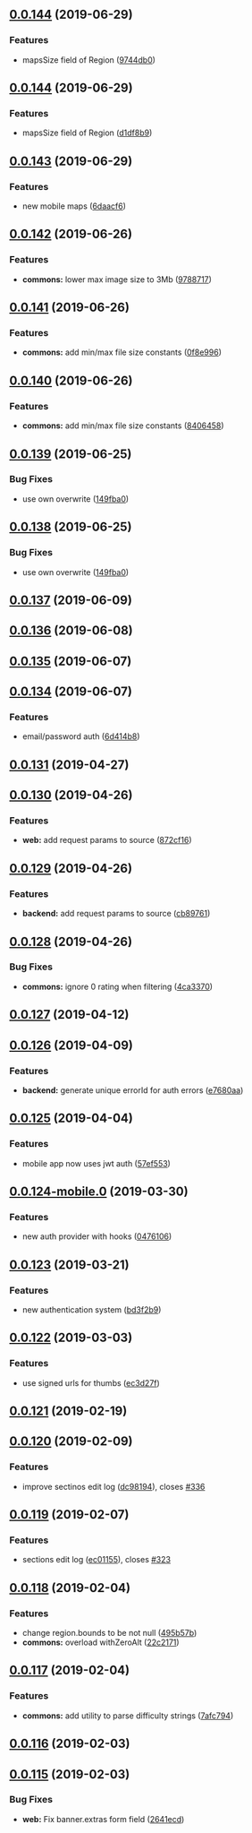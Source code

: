 ## [0.0.144](https://github.com/doomsower/whitewater/compare/@whitewater-guide/commons@0.0.143...@whitewater-guide/commons@0.0.144) (2019-06-29)

### Features

- mapsSize field of Region ([9744db0](https://github.com/doomsower/whitewater/commit/9744db0))

## [0.0.144](https://github.com/doomsower/whitewater/compare/@whitewater-guide/commons@0.0.143...@whitewater-guide/commons@0.0.144) (2019-06-29)

### Features

- mapsSize field of Region ([d1df8b9](https://github.com/doomsower/whitewater/commit/d1df8b9))

## [0.0.143](https://github.com/doomsower/whitewater/compare/@whitewater-guide/commons@0.0.142...@whitewater-guide/commons@0.0.143) (2019-06-29)

### Features

- new mobile maps ([6daacf6](https://github.com/doomsower/whitewater/commit/6daacf6))

## [0.0.142](https://github.com/doomsower/whitewater/compare/@whitewater-guide/commons@0.0.141...@whitewater-guide/commons@0.0.142) (2019-06-26)

### Features

- **commons:** lower max image size to 3Mb ([9788717](https://github.com/doomsower/whitewater/commit/9788717))

## [0.0.141](https://github.com/doomsower/whitewater/compare/@whitewater-guide/commons@0.0.139...@whitewater-guide/commons@0.0.141) (2019-06-26)

### Features

- **commons:** add min/max file size constants ([0f8e996](https://github.com/doomsower/whitewater/commit/0f8e996))

## [0.0.140](https://github.com/doomsower/whitewater/compare/@whitewater-guide/commons@0.0.139...@whitewater-guide/commons@0.0.140) (2019-06-26)

### Features

- **commons:** add min/max file size constants ([8406458](https://github.com/doomsower/whitewater/commit/8406458))

## [0.0.139](https://github.com/doomsower/whitewater/compare/@whitewater-guide/commons@0.0.137...@whitewater-guide/commons@0.0.139) (2019-06-25)

### Bug Fixes

- use own overwrite ([149fba0](https://github.com/doomsower/whitewater/commit/149fba0))

## [0.0.138](https://github.com/doomsower/whitewater/compare/@whitewater-guide/commons@0.0.137...@whitewater-guide/commons@0.0.138) (2019-06-25)

### Bug Fixes

- use own overwrite ([149fba0](https://github.com/doomsower/whitewater/commit/149fba0))

## [0.0.137](https://github.com/doomsower/whitewater/compare/@whitewater-guide/commons@0.0.136...@whitewater-guide/commons@0.0.137) (2019-06-09)

## [0.0.136](https://github.com/doomsower/whitewater/compare/@whitewater-guide/commons@0.0.134...@whitewater-guide/commons@0.0.136) (2019-06-08)

## [0.0.135](https://github.com/doomsower/whitewater/compare/@whitewater-guide/commons@0.0.134...@whitewater-guide/commons@0.0.135) (2019-06-07)

## [0.0.134](https://github.com/doomsower/whitewater/compare/@whitewater-guide/commons@0.0.131...@whitewater-guide/commons@0.0.134) (2019-06-07)

### Features

- email/password auth ([6d414b8](https://github.com/doomsower/whitewater/commit/6d414b8))

## [0.0.131](https://github.com/doomsower/whitewater/compare/@whitewater-guide/commons@0.0.130...@whitewater-guide/commons@0.0.131) (2019-04-27)

## [0.0.130](https://github.com/doomsower/whitewater/compare/@whitewater-guide/commons@0.0.129...@whitewater-guide/commons@0.0.130) (2019-04-26)

### Features

- **web:** add request params to source ([872cf16](https://github.com/doomsower/whitewater/commit/872cf16))

## [0.0.129](https://github.com/doomsower/whitewater/compare/@whitewater-guide/commons@0.0.128...@whitewater-guide/commons@0.0.129) (2019-04-26)

### Features

- **backend:** add request params to source ([cb89761](https://github.com/doomsower/whitewater/commit/cb89761))

## [0.0.128](https://github.com/doomsower/whitewater/compare/@whitewater-guide/commons@0.0.127...@whitewater-guide/commons@0.0.128) (2019-04-26)

### Bug Fixes

- **commons:** ignore 0 rating when filtering ([4ca3370](https://github.com/doomsower/whitewater/commit/4ca3370))

## [0.0.127](https://github.com/doomsower/whitewater/compare/@whitewater-guide/commons@0.0.126...@whitewater-guide/commons@0.0.127) (2019-04-12)

## [0.0.126](https://github.com/doomsower/whitewater/compare/@whitewater-guide/commons@0.0.125...@whitewater-guide/commons@0.0.126) (2019-04-09)

### Features

- **backend:** generate unique errorId for auth errors ([e7680aa](https://github.com/doomsower/whitewater/commit/e7680aa))

## [0.0.125](https://github.com/doomsower/whitewater/compare/@whitewater-guide/commons@0.0.123...@whitewater-guide/commons@0.0.125) (2019-04-04)

### Features

- mobile app now uses jwt auth ([57ef553](https://github.com/doomsower/whitewater/commit/57ef553))

## [0.0.124-mobile.0](https://github.com/doomsower/whitewater/compare/@whitewater-guide/commons@0.0.123...@whitewater-guide/commons@0.0.124-mobile.0) (2019-03-30)

### Features

- new auth provider with hooks ([0476106](https://github.com/doomsower/whitewater/commit/0476106))

## [0.0.123](https://github.com/doomsower/whitewater/compare/@whitewater-guide/commons@0.0.122...@whitewater-guide/commons@0.0.123) (2019-03-21)

### Features

- new authentication system ([bd3f2b9](https://github.com/doomsower/whitewater/commit/bd3f2b9))

## [0.0.122](https://github.com/doomsower/whitewater/compare/@whitewater-guide/commons@0.0.121...@whitewater-guide/commons@0.0.122) (2019-03-03)

### Features

- use signed urls for thumbs ([ec3d27f](https://github.com/doomsower/whitewater/commit/ec3d27f))

## [0.0.121](https://github.com/doomsower/whitewater/compare/@whitewater-guide/commons@0.0.120...@whitewater-guide/commons@0.0.121) (2019-02-19)

## [0.0.120](https://github.com/doomsower/whitewater/compare/@whitewater-guide/commons@0.0.119...@whitewater-guide/commons@0.0.120) (2019-02-09)

### Features

- improve sectinos edit log ([dc98194](https://github.com/doomsower/whitewater/commit/dc98194)), closes [#336](https://github.com/doomsower/whitewater/issues/336)

## [0.0.119](https://github.com/doomsower/whitewater/compare/@whitewater-guide/commons@0.0.118...@whitewater-guide/commons@0.0.119) (2019-02-07)

### Features

- sections edit log ([ec01155](https://github.com/doomsower/whitewater/commit/ec01155)), closes [#323](https://github.com/doomsower/whitewater/issues/323)

## [0.0.118](https://github.com/doomsower/whitewater/compare/@whitewater-guide/commons@0.0.117...@whitewater-guide/commons@0.0.118) (2019-02-04)

### Features

- change region.bounds to be not null ([495b57b](https://github.com/doomsower/whitewater/commit/495b57b))
- **commons:** overload withZeroAlt ([22c2171](https://github.com/doomsower/whitewater/commit/22c2171))

## [0.0.117](https://github.com/doomsower/whitewater/compare/@whitewater-guide/commons@0.0.116...@whitewater-guide/commons@0.0.117) (2019-02-04)

### Features

- **commons:** add utility to parse difficulty strings ([7afc794](https://github.com/doomsower/whitewater/commit/7afc794))

## [0.0.116](https://github.com/doomsower/whitewater/compare/@whitewater-guide/commons@0.0.115...@whitewater-guide/commons@0.0.116) (2019-02-03)

## [0.0.115](https://github.com/doomsower/whitewater/compare/@whitewater-guide/commons@0.0.115...@whitewater-guide/commons@0.0.115) (2019-02-03)

### Bug Fixes

- **web:** Fix banner.extras form field ([2641ecd](https://github.com/doomsower/whitewater/commit/2641ecd))
